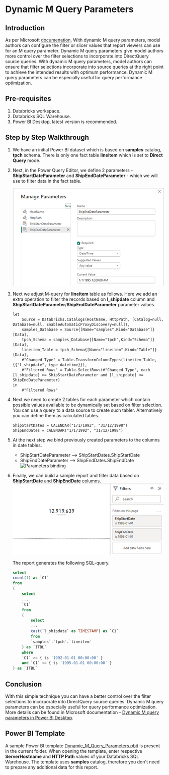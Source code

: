 # Dynamic M Query Parameters

## Introduction
As per Microsoft [documenation](!https://learn.microsoft.com/en-us/power-bi/connect-data/desktop-dynamic-m-query-parameters), With dynamic M query parameters, model authors can configure the filter or slicer values that report viewers can use for an M query parameter. Dynamic M query parameters give model authors more control over the filter selections to incorporate into DirectQuery source queries. With dynamic M query parameters, model authors can ensure that filter selections incorporate into source queries at the right point to achieve the intended results with optimum performance. Dynamic M query parameters can be especially useful for query performance optimization.

## Pre-requisites
1. Databricks workspace.
2. Databricks SQL Warehouse.
3. Power BI Desktop, latest version is recommended.

## Step by Step Walkthrough
1. We have an initial Power BI dataset which is based on **samples** catalog, **tpch** schema. There is only one fact table **lineitem** which is set to **Direct Query** mode.
2. Next, in the Power Query Editor, we define 2 parameters - **ShipStartDateParameter** and **ShipEndDateParameter** - which we will use to filter data in the fact table.

    ![Parameters](./images/Parameters.png)

3. Next we adjust M-query for **lineitem** table as follows. Here we add an extra operation to filter the records based on **l_shipdate** column and **ShipStartDateParameter**/**ShipEndDateParameter** parameter values.
    ```
    let
        Source = Databricks.Catalogs(HostName, HttpPath, [Catalog=null, Database=null, EnableAutomaticProxyDiscovery=null]),
        samples_Database = Source{[Name="samples",Kind="Database"]}[Data],
        tpch_Schema = samples_Database{[Name="tpch",Kind="Schema"]}[Data],
        lineitem_Table = tpch_Schema{[Name="lineitem",Kind="Table"]}[Data],
        #"Changed Type" = Table.TransformColumnTypes(lineitem_Table,{{"l_shipdate", type datetime}}),
        #"Filtered Rows" = Table.SelectRows(#"Changed Type", each [l_shipdate] >= ShipStartDateParameter and [l_shipdate] <= ShipEndDateParameter)
    in
        #"Filtered Rows"
    ```
4. Next we need to create 2 tables for each parameter which contain possible values available to be dynamically set based on filter selection. You can use a query to a data source to create such tabler. Alternatively you can define them as calculated tables. 
    ```
    ShipStartDates = CALENDAR("1/1/1992", "31/12/1998")
    ShipEndDates = CALENDAR("1/1/1992", "31/12/1998")
    ```
5. At the next step we bind previously created parameters to the columns in date tables.
    - ShipStartDateParameter --> ShipStartDates.ShipStartDate
    - ShipEndDateParameter --> ShipEndDates.ShipEndDate
    ![Parameters binding](./images/Parameters-Binding.png)
6. Finally, we can build a sample report and filter data based on **ShipStartDate** and **ShipEndDate** columns.
![Report Layout](./images/Report-Layout.png)

    The report generates the following SQL-query.
    ```sql
    select
    count(1) as `C1`
    from
    (
        select
        ...
        `C1`
        from
        (
            select
            ...
            cast(`l_shipdate` as TIMESTAMP) as `C1`
            from
            `samples`.`tpch`.`lineitem`
        ) as `ITBL`
        where
        `C1` >= { ts '1992-01-01 00:00:00' }
        and `C1` <= { ts '1995-01-01 00:00:00' }
    ) as `ITBL`
    ```


## Conclusion
With this simple technique you can have a better control over the filter selections to incorporate into DirectQuery source queries. Dynamic M query parameters can be especially useful for query performance optimization.
More details can be found in Microsoft documentation - [Dynamic M query parameters in Power BI Desktop](!https://learn.microsoft.com/en-us/power-bi/connect-data/desktop-dynamic-m-query-parameters).


## Power BI Template 
A sample Power BI template [Dynamic_M_Query_Parameters.pbit](./Dynamic_M_Query_Parameters.pbit) is present in the current folder. When opening the template, enter respective **ServerHostname** and **HTTP Path** values of your Databricks SQL Warehouse. The template uses **samples** catalog, therefore you don't need to prepare any additional data for this report.